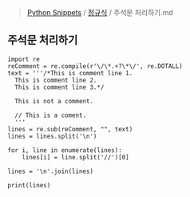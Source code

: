 > [Python Snippets](../README.md) / [정규식](README.md) / 주석문 처리하기.md
## 주석문 처리하기
```
import re
reComment = re.compile(r'\/\*.+?\*\/', re.DOTALL)
text = '''/*This is comment line 1.
  This is comment line 2.
  This is comment line 3.*/
  
  This is not a comment.
  
  // This is a coment.
  '''
lines = re.sub(reComment, "", text)
lines = lines.split('\n')

for i, line in enumerate(lines):
    lines[i] = line.split('//')[0]
    
lines = '\n'.join(lines)

print(lines)
```

